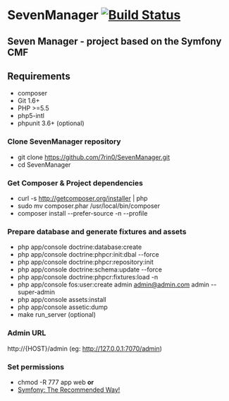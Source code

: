 # SevenManager [![Build Status](https://travis-ci.org/7rin0/SevenManager.svg?branch=master)](https://travis-ci.org/7rin0/SevenManager)
## Seven Manager - project based on the Symfony CMF

## Requirements
* composer
* Git 1.6+
* PHP >=5.5
* php5-intl
* phpunit 3.6+ (optional)

### Clone SevenManager repository
- git clone https://github.com/7rin0/SevenManager.git
- cd SevenManager

### Get Composer & Project dependencies
- curl -s http://getcomposer.org/installer | php
- sudo mv composer.phar /usr/local/bin/composer
- composer install --prefer-source -n --profile

### Prepare database and generate fixtures and assets
- php app/console doctrine:database:create
- php app/console doctrine:phpcr:init:dbal --force
- php app/console doctrine:phpcr:repository:init
- php app/console doctrine:schema:update --force
- php app/console doctrine:phpcr:fixtures:load -n
- php app/console fos:user:create admin admin@admin.com admin --super-admin
- php app/console assets:install
- php app/console assetic:dump
- make run_server (optional)

### Admin URL
http://{HOST}/admin (eg: http://127.0.0.1:7070/admin)
 
### Set permissions
 - chmod -R 777 app web
     **or**
 - [Symfony: The Recommended Way!](http://symfony.com/doc/current/book/installation.html#book-installation-permissions)
